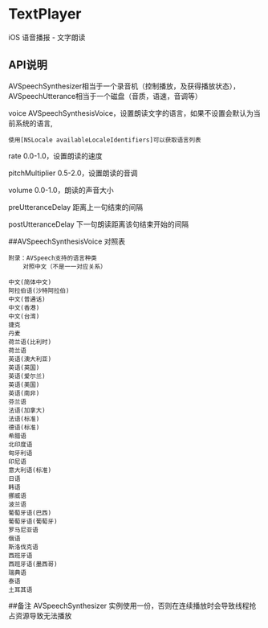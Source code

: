 # TextPlayer
iOS 语音播报 - 文字朗读


## API说明
AVSpeechSynthesizer相当于一个录音机（控制播放，及获得播放状态），AVSpeechUtterance相当于一个磁盘（音质，语速，音调等）

voice AVSpeechSynthesisVoice，设置朗读文字的语言，如果不设置会默认为当前系统的语言,

    使用[NSLocale availableLocaleIdentifiers]可以获取语言列表
rate 0.0-1.0，设置朗读的速度

pitchMultiplier 0.5-2.0，设置朗读的音调

volume 0.0-1.0，朗读的声音大小

preUtteranceDelay 距离上一句结束的间隔

postUtteranceDelay 下一句朗读距离该句结束开始的间隔


##AVSpeechSynthesisVoice 对照表

	附录：AVSpeech支持的语言种类
	    对照中文（不是一一对应关系）

    中文(简体中文)
    阿拉伯语(沙特阿拉伯)
    中文(普通话)
    中文(香港)
    中文(台湾)
    捷克
    丹麦
    荷兰语(比利时)
    荷兰语
    英语(澳大利亚)
    英语(英国)
    英语(爱尔兰)
    英语(美国)
    英语(南非)
    芬兰语
    法语(加拿大)
    法语(标准)
    德语(标准)
    希腊语
    北印度语
    匈牙利语
    印尼语
    意大利语(标准)
    日语
    韩语
    挪威语
    波兰语
    葡萄牙语(巴西)
    葡萄牙语(葡萄牙)
    罗马尼亚语
    俄语
    斯洛伐克语
    西班牙语
    西班牙语(墨西哥)
    瑞典语
    泰语
    土耳其语
    
##备注
AVSpeechSynthesizer 实例使用一份，否则在连续播放时会导致线程抢占资源导致无法播放

